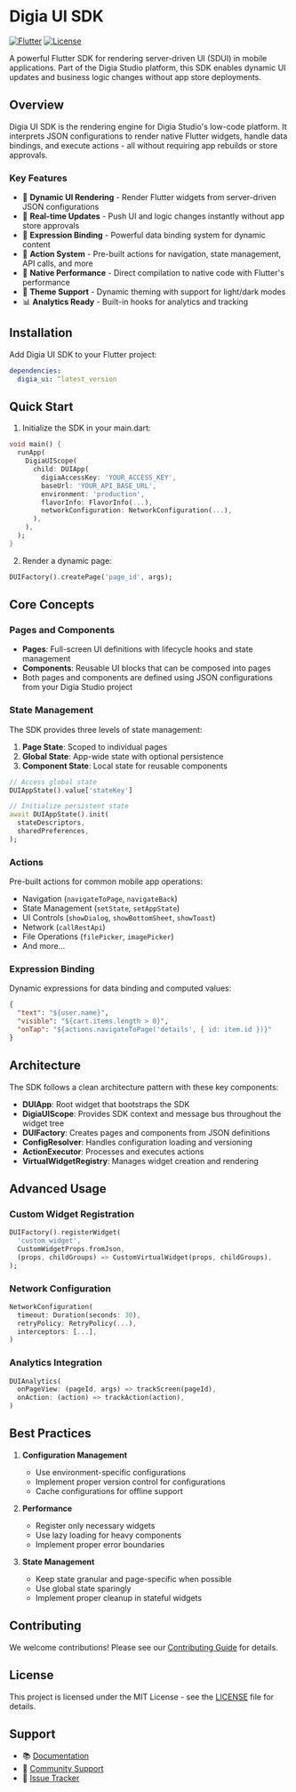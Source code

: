 # Digia UI SDK

[![Flutter](https://img.shields.io/badge/Flutter-3.0+-blue.svg)](https://flutter.dev)
[![License](https://img.shields.io/badge/license-MIT-green.svg)](LICENSE)

A powerful Flutter SDK for rendering server-driven UI (SDUI) in mobile applications. Part of the Digia Studio platform, this SDK enables dynamic UI updates and business logic changes without app store deployments.

## Overview

Digia UI SDK is the rendering engine for Digia Studio's low-code platform. It interprets JSON configurations to render native Flutter widgets, handle data bindings, and execute actions - all without requiring app rebuilds or store approvals.

### Key Features

- 🚀 **Dynamic UI Rendering** - Render Flutter widgets from server-driven JSON configurations
- 🔄 **Real-time Updates** - Push UI and logic changes instantly without app store approvals
- 💉 **Expression Binding** - Powerful data binding system for dynamic content
- 🎯 **Action System** - Pre-built actions for navigation, state management, API calls, and more
- 📱 **Native Performance** - Direct compilation to native code with Flutter's performance
- 🎨 **Theme Support** - Dynamic theming with support for light/dark modes
- 📊 **Analytics Ready** - Built-in hooks for analytics and tracking

## Installation

Add Digia UI SDK to your Flutter project:

```yaml
dependencies:
  digia_ui: ^latest_version
```

## Quick Start

1. Initialize the SDK in your main.dart:

```dart
void main() {
  runApp(
    DigiaUIScope(
      child: DUIApp(
        digiaAccessKey: 'YOUR_ACCESS_KEY',
        baseUrl: 'YOUR_API_BASE_URL',
        environment: 'production',
        flavorInfo: FlavorInfo(...),
        networkConfiguration: NetworkConfiguration(...),
      ),
    ),
  );
}
```

2. Render a dynamic page:

```dart
DUIFactory().createPage('page_id', args);
```

## Core Concepts

### Pages and Components

- **Pages**: Full-screen UI definitions with lifecycle hooks and state management
- **Components**: Reusable UI blocks that can be composed into pages
- Both pages and components are defined using JSON configurations from your Digia Studio project

### State Management

The SDK provides three levels of state management:

1. **Page State**: Scoped to individual pages
2. **Global State**: App-wide state with optional persistence
3. **Component State**: Local state for reusable components

```dart
// Access global state
DUIAppState().value['stateKey']

// Initialize persistent state
await DUIAppState().init(
  stateDescriptors,
  sharedPreferences,
);
```

### Actions

Pre-built actions for common mobile app operations:

- Navigation (`navigateToPage`, `navigateBack`)
- State Management (`setState`, `setAppState`)
- UI Controls (`showDialog`, `showBottomSheet`, `showToast`)
- Network (`callRestApi`)
- File Operations (`filePicker`, `imagePicker`)
- And more...

### Expression Binding

Dynamic expressions for data binding and computed values:

```json
{
  "text": "${user.name}",
  "visible": "${cart.items.length > 0}",
  "onTap": "${actions.navigateToPage('details', { id: item.id })}"
}
```

## Architecture

The SDK follows a clean architecture pattern with these key components:

- **DUIApp**: Root widget that bootstraps the SDK
- **DigiaUIScope**: Provides SDK context and message bus throughout the widget tree
- **DUIFactory**: Creates pages and components from JSON definitions
- **ConfigResolver**: Handles configuration loading and versioning
- **ActionExecutor**: Processes and executes actions
- **VirtualWidgetRegistry**: Manages widget creation and rendering

## Advanced Usage

### Custom Widget Registration

```dart
DUIFactory().registerWidget(
  'custom_widget',
  CustomWidgetProps.fromJson,
  (props, childGroups) => CustomVirtualWidget(props, childGroups),
);
```

### Network Configuration

```dart
NetworkConfiguration(
  timeout: Duration(seconds: 30),
  retryPolicy: RetryPolicy(...),
  interceptors: [...],
)
```

### Analytics Integration

```dart
DUIAnalytics(
  onPageView: (pageId, args) => trackScreen(pageId),
  onAction: (action) => trackAction(action),
)
```

## Best Practices

1. **Configuration Management**

   - Use environment-specific configurations
   - Implement proper version control for configurations
   - Cache configurations for offline support

2. **Performance**

   - Register only necessary widgets
   - Use lazy loading for heavy components
   - Implement proper error boundaries

3. **State Management**
   - Keep state granular and page-specific when possible
   - Use global state sparingly
   - Implement proper cleanup in stateful widgets

## Contributing

We welcome contributions! Please see our [Contributing Guide](CONTRIBUTING.md) for details.

## License

This project is licensed under the MIT License - see the [LICENSE](LICENSE) file for details.

## Support

- 📚 [Documentation](https://docs.digia.studio)
- 💬 [Community Support](https://community.digia.studio)
- 🐛 [Issue Tracker](https://github.com/digia/digia-ui/issues)
